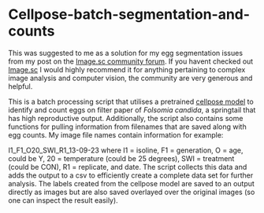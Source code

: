 # Cellpose-batch-segmentation-and-counts

This was suggested to me as a solution for my egg segmentation issues from my post on the [Image.sc community forum](https://forum.image.sc/t/insect-egg-counts-help-any-ideas-on-how-i-can-segment-and-accurately-count-eggs/90643/16). If you havent checked out [Image.sc](https://forum.image.sc/) I would highly recommend it for anything pertaining to complex image analysis and computer vision, the community are very generous and helpful.

This is a batch processing script that utilises a pretrained [cellpose model](https://github.com/mouseland/cellpose) to identify and count eggs on filter paper of _Folsomia candida_, a springtail that has high reproductive output. 
Additionally, the script also contains some functions for pulling information from filenames that are saved along with egg counts. My image file names contain information for example: 

I1_F1_O20_SWI_R1_13-09-23 where I1 = isoline, F1 = generation, O = age, could be Y, 20 = temperature (could be 25 degrees), SWI = treatment (could be CON), R1 = replicate, and date. The script collects this data and adds the output to a csv to efficiently create a complete data set for further analysis.
The labels created from the cellpose model are saved to an output directly as images but are also saved overlayed over the original images (so one can inspect the result easily). 
